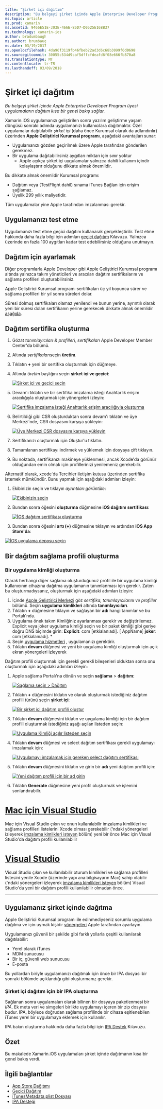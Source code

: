 ```yaml
---
title: "Şirket içi dağıtım"
description: "Bu belgeyi şirket içinde Apple Enterprise Developer Program üyesi uygulamaların dağıtım kısa bir genel bakış sağlar."
ms.topic: article
ms.prod: xamarin
ms.assetid: 9466E51E-303E-466E-85D7-D0525E16BB37
ms.technology: xamarin-ios
author: bradumbaugh
ms.author: brumbaug
ms.date: 03/19/2017
ms.openlocfilehash: 4da96f3119fb46fbeb22ad3d6c68b3099f6d0698
ms.sourcegitcommit: 30055c534d9caf5dffcfdeafd6f08e666fb870a8
ms.translationtype: MT
ms.contentlocale: tr-TR
ms.lasthandoff: 03/09/2018
---
```

# <a name="in-house-distribution"></a>Şirket içi dağıtım

_Bu belgeyi şirket içinde Apple Enterprise Developer Program üyesi uygulamaların dağıtım kısa bir genel bakış sağlar._

Xamarin.iOS uygulamanızı geliştirilen sonra yazılım geliştirme yaşam döngüsü sonraki adımda uygulamanızı kullanıcılara dağıtmaktır. Özel uygulamalar dağıtılabilir *şirket içi* (daha önce Kurumsal olarak da adlandırılır) üzerinden **Apple Geliştirici Kurumsal programı**, aşağıdaki avantajları sunar:

- Uygulamanızı gözden geçirilmek üzere Apple tarafından gönderilen gerekmez.
- Bir uygulama dağıtabilirsiniz aygıtları miktarı için sınır yoktur
    - Apple açıkça şirket içi uygulamalar yalnızca dahili kullanım içindir kolaylaştırır olduğunu dikkate almak önemlidir.

Bu dikkate almak önemlidir Kurumsal programı:

- Dağıtım veya (TestFlight dahil) sınama iTunes Bağlan için erişim sağlamaz.
- Üyelik 299 yıllık maliyetidir.

Tüm uygulamalar yine Apple tarafından imzalanması gerekir.

<a name="testing" />

## <a name="testing-your-application"></a>Uygulamanızı test etme

Uygulamanızı test etme geçici dağıtım kullanarak gerçekleştirilir. Test etme hakkında daha fazla bilgi için adımları [geçici dağıtım](~/ios/deploy-test/app-distribution/ad-hoc-distribution.md) Kılavuzu. Yalnızca üzerinde en fazla 100 aygıtları kadar test edebilirsiniz olduğunu unutmayın.

<a name="setup" />

## <a name="getting-set-up-for-distribution"></a>Dağıtım için ayarlamak

Diğer programlarla Apple Developer gibi Apple Geliştirici Kurumsal programı altında yalnızca takım yöneticileri ve aracıları dağıtım sertifikalarını ve sağlama profilleri oluşturabilirsiniz.

Apple Geliştirici Kurumsal programı sertifikaları üç yıl boyunca sürer ve sağlama profilleri bir yıl sonra süreleri dolar.

Süresi dolmuş sertifikaları olamaz yenilendi ve bunun yerine, ayrıntılı olarak yeni bir süresi dolan sertifikanın yerine gerekecek dikkate almak önemlidir [aşağıda](#certificate).

<a name="certificate" />

## <a name="creating-a-distribution-certificate"></a>Dağıtım sertifika oluşturma

1. Gözat *tanımlayıcıları & profilleri, sertifikaları* Apple Developer Member Center'da bölümü.
2. Altında *sertifikaları*seçin **üretim**.
3. Tıklatın  **+**  yeni bir sertifika oluşturmak için düğmeye.
4. Altında *üretim* başlığını seçin **şirket içi ve geçici**:

   [![](in-house-distribution-images/createcertmanually01.png "Şirket içi ve geçici seçin")](in-house-distribution-images/createcertmanually01.png#lightbox)

5. Devam'ı tıklatın ve bir sertifika imzalama isteği Anahtarlık erişim aracılığıyla oluşturmak için yönergeleri izleyin:

   [![](in-house-distribution-images/createcertmanually02.png "Sertifika imzalama isteği Anahtarlık erişim aracılığıyla oluşturma")](in-house-distribution-images/createcertmanually02.png#lightbox)

6. Belirtildiği gibi CSR oluşturduktan sonra devam'ı tıklatın ve üye Merkezi'nde, CSR dosyasını karşıya yükleyin:

   [![](in-house-distribution-images/createcertmanually03.png "Üye Merkezi CSR dosyasını karşıya yükleyin")](in-house-distribution-images/createcertmanually03.png#lightbox)

7. Sertifikanızı oluşturmak için Oluştur'u tıklatın.
8. Tamamlanan sertifikayı indirmek ve yüklemek için dosyaya çift tıklayın.
9. Bu noktada, sertifikanızı makineye yüklenmesi, ancak Xcode'da görünür olduğundan emin olmak için profillerinizi yenilemeniz gerekebilir.

Alternatif olarak, xcode'da Tercihler iletişim kutusu üzerinden sertifika istemek mümkündür. Bunu yapmak için aşağıdaki adımları izleyin:

1. Ekibinizin seçin ve tıklayın *ayrıntıları görüntüle*:

    [![](in-house-distribution-images/selectteam.png "Ekibinizin seçin")](in-house-distribution-images/selectteam.png#lightbox)

2. Bundan sonra öğesini **oluşturma** düğmesine **iOS dağıtım sertifikası**:

   [![](in-house-distribution-images/selectcert.png "İOS dağıtım sertifikası oluşturma")](in-house-distribution-images/selectcert.png#lightbox)

2.   Bundan sonra öğesini **artı (+)** düğmesine tıklayın ve ardından **iOS App Store'da**:

   [![](in-house-distribution-images/selectcert.png "İOS uygulama deposu seçin")](in-house-distribution-images/selectcert.png#lightbox)

<a name="profile" />

## <a name="creating-a-distribution-provisioning-profile"></a>Bir dağıtım sağlama profili oluşturma

<a name="appid" />

### <a name="creating-an-app-id"></a>Bir uygulama kimliği oluşturma

Olarak herhangi diğer sağlama oluşturduğunuz profil ile bir uygulama kimliği kullanıcının cihazına dağıtma uygulamanın tanımlanması için gerekir. Zaten bu oluşturmadıysanız, oluşturmak için aşağıdaki adımları izleyin:


1. İçinde [Apple Geliştirici Merkezi](https://developer.apple.com/account/overview.action) göz *sertifika, tanımlayıcılarını ve profiller* bölümü. Seçin **uygulama kimlikleri** altında **tanımlayıcıları**.
2. Tıklatın  **+**  düğmesine tıklayın ve sağlayan bir **adı** hangi tanımlar ve bu Portalı'nda.
3. Uygulama önek takım Kimliğiniz ayarlanması gerekir ve değiştirilemez. Explicit veya joker uygulama kimliği seçin ve bir paket kimliği gibi geriye doğru DNS biçimde girin: **Explicit**: com [etkialanıadı]. [ AppName] **joker**: com [etkialanıadı]. *
4. Seçin [uygulama hizmetleri](~/ios/get-started/installation/device-provisioning/index.md#appservices) , uygulamanızı gerektirir.
5. Tıklatın **devam** düğmesi ve yeni bir uygulama kimliği oluşturmak için açık ekran yönergeleri izleyerek

Dağıtım profili oluşturmak için gerekli gerekli bileşenleri olduktan sonra onu oluşturmak için aşağıdaki adımları izleyin:

1. Apple sağlama Portalı'na dönün ve seçin **sağlama** > **dağıtım**:

   [![](in-house-distribution-images/distribute01.png "Sağlama seçin > Dağıtım")](in-house-distribution-images/distribute01.png#lightbox)

2. Tıklatın  **+**  düğmesini tıklatın ve olarak oluşturmak istediğiniz dağıtım profili türünü seçin **şirket içi**:

   [![](in-house-distribution-images/distribute02.png "Bir şirket içi dağıtım profili oluştur")](in-house-distribution-images/distribute02.png#lightbox)

3. Tıklatın **devam** düğmesini tıklatın ve uygulama kimliği için bir dağıtım profili oluşturmak istediğiniz aşağı açılan listeden seçin:

   [![](in-house-distribution-images/distribute03.png "Uygulama Kimliği açılır listeden seçin")](in-house-distribution-images/distribute03.png#lightbox)

4. Tıklatın **devam** düğmesi ve select dağıtım sertifikası gerekli uygulamayı imzalamak için:

   [![](in-house-distribution-images/distribute04.png "Uygulamayı imzalamak için gereken select dağıtım sertifikası")](in-house-distribution-images/distribute04.png#lightbox)

6. Tıklatın **devam** düğmesini tıklatın ve girin bir **adı** yeni dağıtım profili için:

   [![](in-house-distribution-images/distribute06.png "Yeni dağıtım profili için bir ad girin")](in-house-distribution-images/distribute06.png#lightbox)

7. Tıklatın **Generate** düğmesine yeni profil oluşturmak ve işlemini sonlandırabilir.

# <a name="visual-studio-for-mactabvsmac"></a>[Mac için Visual Studio](#tab/vsmac)

 Mac için Visual Studio çıkın ve onun kullanılabilir imzalama kimlikleri ve sağlama profilleri listelerini Xcode olması gerekebilir ('ndaki yönergeleri izleyerek [imzalama kimlikleri isteyen](~/ios/get-started/installation/device-provisioning/manual-provisioning.md#download) bölüm) yeni bir önce Mac için Visual Studio'da dağıtım profili kullanılabilir

# <a name="visual-studiotabvswin"></a>[Visual Studio](#tab/vswin)

Visual Studio çıkın ve kullanılabilir oturum kimlikleri ve sağlama profilleri listesini yenile Xcode (üzerinde yapı ana bilgisayarın Mac) sahip olabilir ('ndaki yönergeleri izleyerek [imzalama kimlikleri isteyen](~/ios/get-started/installation/device-provisioning/manual-provisioning.md#download) bölüm) Visual Studio'da yeni bir dağıtım profili kullanılabilir olmadan önce.

-----

<a name="inhouse" />

## <a name="distributing-your-app-in-house"></a>Uygulamanız şirket içinde dağıtma

Apple Geliştirici Kurumsal programı ile edinmediyseniz sorumlu uygulama dağıtma ve için uymak kişidir [yönergeleri](http://adcdownload.apple.com/Documentation/License_Agreements__Apple_Developer_Enterprise_Program/Apple_Developer_Program_Enterprise_Agreement_20150608.pdf) Apple tarafından ayarlayın.

Uygulamanızı güvenli bir şekilde gibi farklı yollarla çeşitli kullanılarak dağıtılabilir:

- Yerel olarak iTunes
- MDM sunucusu
- Bir iç, güvenli web sunucusu
- E-posta

Bu yollardan biriyle uygulamanızı dağıtmak için önce bir IPA dosyası bir sonraki bölümde açıklandığı gibi oluşturmanız gerekir.


### <a name="creating-an-ipa-for-in-house-deployment"></a>Şirket içi dağıtım için bir IPA oluşturma

Sağlanan sonra uygulamaları olarak bilinen bir dosyaya paketlenmesi bir *IPA*. Ek meta veri ve simgeleri birlikte uygulamayı içeren bir zip dosyası budur. IPA, böylece doğrudan sağlama profilinde bir cihaza eşitlenebilen iTunes yerel bir uygulamaya eklemek için kullanılır.

IPA bakın oluşturma hakkında daha fazla bilgi için [IPA Destek](~/ios/deploy-test/app-distribution/ipa-support.md) Kılavuzu.


## <a name="summary"></a>Özet

Bu makalede Xamarin.iOS uygulamaları şirket içinde dağıtmanın kısa bir genel bakış verdi.

## <a name="related-links"></a>İlgili bağlantılar

- [App Store Dağıtımı](~/ios/deploy-test/app-distribution/app-store-distribution/index.md)
- [Geçici Dağıtım](~/ios/deploy-test/app-distribution/ad-hoc-distribution.md)
- [iTunesMetadata.plist Dosyası](~/ios/deploy-test/app-distribution/itunesmetadata.md)
- [IPA Desteği](~/ios/deploy-test/app-distribution/ipa-support.md)
